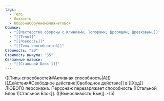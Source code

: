 ```yaml
---
tags:
  - Тело
  - Ловкость
  - ОборонаСОружиемБлижнегоБоя
Ссылки:
  - "[[Мастерство обороны с Клинками; Топорами; Дробящим; Древковым.]]"
  - "[[Тело]]"
  - "[[Ловкость]]"
  - "[[Типы способностей]]"
Стоимость: "20"
Стоимость выкупа: "35"
Связанные навыки:
  - "[[Стальной Блок 1]]"
---
```

([[Типы способностей#Активная способность|А]]) [[Действия#Свободное действие|Свободное действие]] в [[Ход]] ЛЮБОГО персонажа. Персонаж перезаряжает способность [[Стальной Блок 1|Стальной Блок]]. ([[Выносливость|Вын]]: -15)